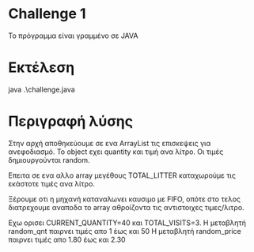 # Challenge 1

Το πρόγραμμα είναι γραμμένο σε JAVA
# Εκτέλεση
java .\challenge.java

# Περιγραφή λύσης

Στην αρχή αποθηκεύουμε σε ενα ArrayList τις επισκεψεις για ανεφοδιασμό. Το object εχει quantity και τιμή ανα λίτρο. Οι τιμές δημιουργούνται random.

Επειτα σε ενα αλλο array μεγέθους TOTAL_LITTER καταχωρούμε τις εκάστοτε τιμές ανα λίτρο.

Ξέρουμε οτι η μηχανή καταναλωνει καυσιμο με FIFO, οπότε στο τελος διατρεχουμε αναποδα το array αθροίζοντα τις αντιστοιχες τιμες/λιτρο. 


Εχω ορισει CURRENT_QUANTITY=40 και  TOTAL_VISITS=3.
Η μεταβλητή random_qnt παιρνει τιμές απο 1 έως και 50
Η μεταβλητή random_price παιρνει τιμές απο 1.80 έως και 2.30